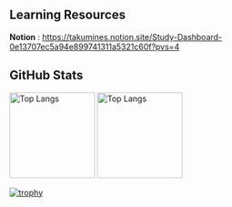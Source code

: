 ## Learning Resources
**Notion** : https://takumines.notion.site/Study-Dashboard-0e13707ec5a94e899741311a5321c60f?pvs=4

## GitHub Stats
<p align="left"> 
  <img alt="Top Langs" height="150px" src="https://github-readme-stats.vercel.app/api/top-langs/?username=takumines&hide=HTML,Blade&layout=compact&theme=onedark">
  <img alt="Top Langs" height="150px" src="https://github-readme-stats.vercel.app/api?username=takumines&theme=onedark&show_icons=true">
</p>

[![trophy](https://github-profile-trophy.vercel.app/?username=takumines&rank=SECRET,SSS,SS,S,AAA,AA,A,B,C&theme=onedark&column=7
)](https://github.com/ryo-ma/github-profile-trophy)
